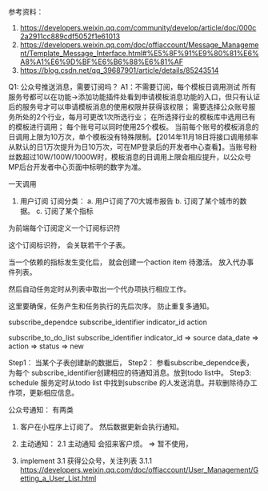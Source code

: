 参考资料：

1. https://developers.weixin.qq.com/community/develop/article/doc/000c2a2911cc889cdf5052f1e61013
2. https://developers.weixin.qq.com/doc/offiaccount/Message_Management/Template_Message_Interface.html#%E5%8F%91%E9%80%81%E6%A8%A1%E6%9D%BF%E6%B6%88%E6%81%AF
3. https://blog.csdn.net/qq_39687901/article/details/85243514

Q1: 公众号推送消息，需要订阅吗？
A1：不需要订阅，每个模板日调用测试
所有服务号都可以在功能->添加功能插件处看到申请模板消息功能的入口，但只有认证后的服务号才可以申请模板消息的使用权限并获得该权限；
需要选择公众账号服务所处的2个行业，每月可更改1次所选行业；
在所选择行业的模板库中选用已有的模板进行调用；
每个账号可以同时使用25个模板。
当前每个账号的模板消息的日调用上限为10万次，单个模板没有特殊限制。【2014年11月18日将接口调用频率从默认的日1万次提升为日10万次，可在MP登录后的开发者中心查看】。当账号粉丝数超过10W/100W/1000W时，模板消息的日调用上限会相应提升，以公众号MP后台开发者中心页面中标明的数字为准。


一天调用


1. 用户订阅
订阅分类：
a. 用户订阅了70大城市报告
b. 订阅了某个城市的数据。
c. 订阅了某个指标


为前端每个订阅定义一个订阅标识符

这个订阅标识符， 会关联若干个子表。 

当一个依赖的指标发生变化后， 就会创建一个action item 待激活。 放入代办事件列表。

然后自动任务定时从列表中取出一个代办项执行相应工作。

这里要确保，任务产生和任务执行的先后次序。 防止重复多通知。



subscribe_dependce
	subscribe_identifier
	indicator_id
	action

subscribe_to_do_list
	subscribe_identifier
	indicator_id   => source
	data_date      => 
	action         =>
    status         => new


Step1： 当某个子表创建新的数据后， 
Step2： 参看subscribe_dependce表， 为每个 subscribe_identifier创建相应的待通知消息。放到todo list中。
Step3:  schedule 服务定时从todo list 中找到subscribe 的人发送消息。并软删除待办工作项，更新相应信息。


公众号通知： 有两类

1. 客户在小程序上订阅了。 然后数据更新会执行通知。

2. 主动通知：
2.1 主动通知 会招来客户烦。 => 暂不使用，



3. implement
3.1 获得公众号，关注列表
3.1.1 https://developers.weixin.qq.com/doc/offiaccount/User_Management/Getting_a_User_List.html
 






